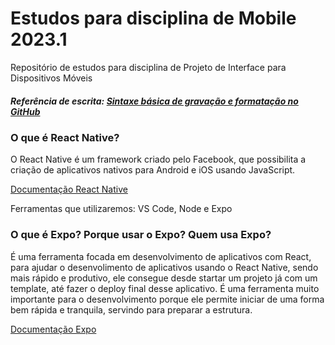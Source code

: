 # Estudos para disciplina de Mobile 2023.1
Repositório de estudos para disciplina de Projeto de Interface para Dispositivos Móveis

##### Referência de escrita: [Sintaxe básica de gravação e formatação no GitHub](https://docs.github.com/pt/get-started/writing-on-github/getting-started-with-writing-and-formatting-on-github/basic-writing-and-formatting-syntax)


### O que é React Native?
O React Native é um framework criado pelo Facebook, que possibilita a criação de aplicativos nativos para Android e iOS usando JavaScript.

[Documentação React Native](https://reactnative.dev)

Ferramentas que utilizaremos: VS Code, Node e Expo

### O que é Expo? Porque usar o Expo? Quem usa Expo?
É uma ferramenta focada em desenvolvimento de aplicativos com React, para ajudar o desenvolimento de aplicativos usando o React Native, sendo mais rápido e produtivo, ele consegue desde startar um projeto já com um template, até fazer o deploy final desse aplicativo. É uma ferramenta muito importante para o desenvolvimento porque ele permite iniciar de uma forma bem rápida e tranquila, servindo para preparar a estrutura.

[Documentação Expo](https://docs.expo.dev)

